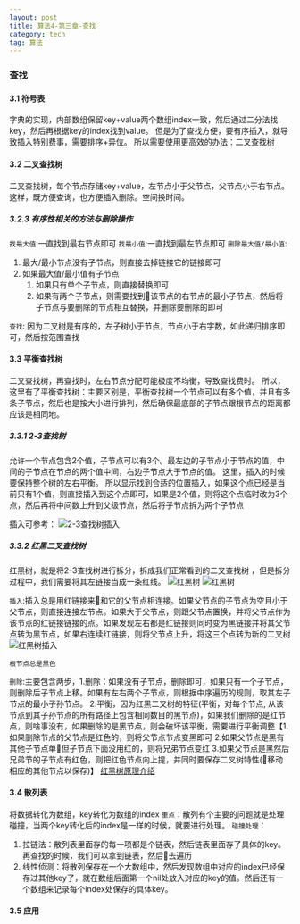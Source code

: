 ```yaml
---
layout: post
title: 算法4-第三章-查找
category: tech
tag: 算法
---
```


### 查找

#### 3.1 符号表

字典的实现，内部数组保留key+value两个数组index一致，然后通过二分法找key，然后再根据key的index找到value。
但是为了查找方便，要有序插入，就导致插入特别费事，需要排序+异位。
所以需要使用更高效的办法：二叉查找树

#### 3.2 二叉查找树
二叉查找树，每个节点存储key+value，左节点小于父节点，父节点小于右节点。
这样，既方便查询，也方便插入删除。空间换时间。

##### 3.2.3 有序性相关的方法与删除操作
`找最大值`:一直找到最右节点即可
`找最小值`:一直找到最左节点即可
`删除最大值/最小值`:
1. 最大/最小节点没有子节点，则直接去掉链接它的链接即可
2. 如果最大值/最小值有子节点
    1. 如果只有单个子节点，则直接替换即可
    2. 如果有两个子节点，则需要找到该节点的右节点的最小子节点，然后将子节点与要删除的节点相互替换，并删除要删除的即可

`查找`: 因为二叉树是有序的，左子树小于节点，节点小于右字数，如此递归排序即可，然后按范围查找

#### 3.3 平衡查找树
二叉查找树，再查找时，左右节点分配可能极度不均衡，导致查找费时。
所以，这里有了平衡查找树：主要区别是，平衡查找树一个节点可以有多个值，并且有多条子节点，然后也是按大小进行排列，然后确保最底部的子节点跟根节点的距离都应该是相同地。

##### 3.3.1 2-3查找树
允许一个节点包含2个值，子节点可以有3个。最左边的子节点小于节点的值，中间的子节点在节点的两个值中间，右边子节点大于节点的值。
这里，插入的时候要保持整个树的左右平衡。
所以显示找到合适的位置插入，如果这个点已经是当前只有1个值，则直接插入到这个点即可，如果是2个值，则将这个点临时改为3个点，然后再将中间数上升到父级节点，然后将子节点拆为两个子节点

插入可参考：
![2-3查找树插入](http://qiniucdn.dgars.com/%E5%B1%8F%E5%B9%95%E5%BF%AB%E7%85%A7%202019-03-05%20%E4%B8%8A%E5%8D%8810.17.34.png)

##### 3.3.2 红黑二叉查找树
红黑树，就是将2-3查找树进行拆分，拆成我们正常看到的二叉查找树 ，但是拆分过程中，我们需要将其左链接当成一条红线。
![红黑树](http://qiniucdn.dgars.com/%E5%B1%8F%E5%B9%95%E5%BF%AB%E7%85%A7%202019-03-17%20%E4%B8%8A%E5%8D%8811.24.41.png)
![红黑树](http://qiniucdn.dgars.com/%E5%B1%8F%E5%B9%95%E5%BF%AB%E7%85%A7%202019-03-17%20%E4%B8%8A%E5%8D%8811.30.51.png)

`插入`:插入总是用红链接来和它的父节点相连接。如果父节点的子节点为空且小于父节点，则直接连接左节点。如果大于父节点，则跟父节点置换，并将父节点作为该节点的红链接链接的点。如果发现左右都是红链接则同时变为黑链接并将其父节点转为黑节点，如果右连续红链接，则将父节点上升，将这三个点转为新的二叉树
![红黑树插入](http://qiniucdn.dgars.com/%E5%B1%8F%E5%B9%95%E5%BF%AB%E7%85%A7%202019-03-17%20%E4%B8%8B%E5%8D%8812.33.20.png)

`根节点总是黑色`

`删除`:主要包含两步，1.删除：如果没有子节点，删除即可，如果只有一个子节点，则删除后子节点上移。如果有左右两个子节点，则根据中序遍历的规则，取其左子节点的最小子孙节点。 2.平衡，因为红黑二叉树的特征(平衡，对每个节点, 从该节点到其子孙节点的所有路径上包含相同数目的黑节点)，如果我们删除的是红节点，则啥事没有，如果删除的是黑节点，则会破坏该平衡，需要进行平衡调整【1.如果删除节点的父节点是红色的，则将父节点节点变黑即可 2.如果父节点是黑有其他子节点单但子节点下面没用红的，则将兄弟节点变红 3.如果父节点是黑然后兄弟节的子节点有红色，则把红色节点向上提，并同时要保存二叉树特性(移动相应的其他节点以保存)】
[红黑树原理介绍](https://kkewwei.github.io/elasticsearch_learning/2017/11/06/ConcurrentHashMap%E7%BA%A2%E9%BB%91%E6%A0%91%E5%8E%9F%E7%90%86%E4%BB%8B%E7%BB%8D/)

#### 3.4 散列表
将数据转化为数组，key转化为数组的index
`重点`：散列有个主要的问题就是处理碰撞，当两个key转化后的index是一样的时候，就要进行处理。
`碰撞处理`：
1. 拉链法：散列表里面存的每一项都是个链表，然后链表里面存了具体的key。再查找的时候，我们可以拿到链表，然后去遍历
2. 线性侦测：将散列保存在一个大数组中，然后发现数组中对应的index已经保存过其他key了，就在数组后面第一个nil处放入对应的key的值。然后还有一个数组来记录每个index处保存的具体key。

#### 3.5 应用


